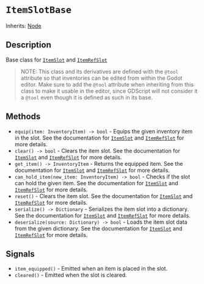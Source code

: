 # `ItemSlotBase`

Inherits: [Node](https://docs.godotengine.org/en/stable/classes/class_node.html)

## Description

Base class for [`ItemSlot`](./item_slot.md) and [`ItemRefSlot`](./item_ref_slot.md)

> NOTE: This class and its derivatives are defined with the `@tool` attribute so that inventories can be edited from within the Godot editor. Make sure to add the `@tool` attribute when inheriting from this class to make it usable in the editor, since GDScript will not consider it a `@tool` even though it is defined as such in its base.

## Methods

* `equip(item: InventoryItem) -> bool` - Equips the given inventory item in the slot. See the documentation for [`ItemSlot`](./item_slot.md) and [`ItemRefSlot`](./item_ref_slot.md) for more details.
* `clear() -> bool` - Clears the item slot. See the documentation for [`ItemSlot`](./item_slot.md) and [`ItemRefSlot`](./item_ref_slot.md) for more details.
* `get_item() -> InventoryItem` - Returns the equipped item. See the documentation for [`ItemSlot`](./item_slot.md) and [`ItemRefSlot`](./item_ref_slot.md) for more details.
* `can_hold_item(new_item: InventoryItem) -> bool` - Checks if the slot can hold the given item. See the documentation for [`ItemSlot`](./item_slot.md) and [`ItemRefSlot`](./item_ref_slot.md) for more details.
* `reset()` - Clears the item slot. See the documentation for [`ItemSlot`](./item_slot.md) and [`ItemRefSlot`](./item_ref_slot.md) for more details.
* `serialize() -> Dictionary` - Serializes the item slot into a dictionary. See the documentation for [`ItemSlot`](./item_slot.md) and [`ItemRefSlot`](./item_ref_slot.md) for more details.
* `deserialize(source: Dictionary) -> bool` - Loads the item slot data from the given dictionary. See the documentation for [`ItemSlot`](./item_slot.md) and [`ItemRefSlot`](./item_ref_slot.md) for more details.

## Signals

* `item_equipped()` - Emitted when an item is placed in the slot.
* `cleared()` - Emitted when the slot is cleared.